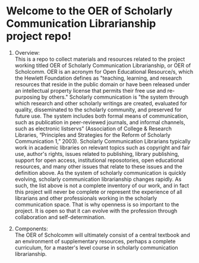 # Welcome to the OER of Scholarly Communication Librarianship project repo!

1. Overview:  
This is a repo to collect materials and resources related to the project working titled OER of Scholarly Communication Librarianship, or OER of Scholcomm. OER is an acronym for Open Educational Resource/s, which the Hewlett Foundation defines as "teaching, learning, and research resources that reside in the public domain or have been released under an intellectual property license that permits their free use and re-purposing by others." Scholarly communication is "the system through which research and other scholarly writings are created, evaluated for quality, disseminated to the scholarly community, and preserved for future use. The system includes both formal means of communication, such as publication in peer-reviewed journals, and informal channels, such as electronic listservs” (Association of College & Research Libraries, “Principles and Strategies for the Reform of Scholarly Communication 1,” 2003). Scholarly Communication Librarians typically work in academic libraries on relevant topics such as copyright and fair use, author's rights, issues related to publishing, library publishing, support for open access, institutional reposotories, open educational resources, and many other issues that relate to these issues and the definition above. As the system of scholarly communication is quickly evolving, scholarly communication librarianship changes rapidly. As such, the list above is not a complete inventory of our work, and in fact this project will never be complete or represent the experience of all librarians and other professionals working in the scholarly communication space. That is why openness is so important to the project. It is open so that it can evolve with the profession through collaboration and self-determination.

2. Components:  
The OER of Scholcomm will ultimately consist of a central textbook and an environment of supplementary resources, perhaps a complete curriculum, for a master's level course in scholarly communication librarianship.

